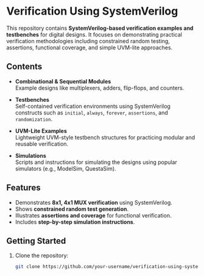 # Verification Using SystemVerilog

This repository contains **SystemVerilog-based verification examples and testbenches** for digital designs. It focuses on demonstrating practical verification methodologies including constrained random testing, assertions, functional coverage, and simple UVM-lite approaches.

## Contents

- **Combinational & Sequential Modules**  
  Example designs like multiplexers, adders, flip-flops, and counters.

- **Testbenches**  
  Self-contained verification environments using SystemVerilog constructs such as `initial`, `always`, `forever`, `assertions`, and `randomization`.

- **UVM-Lite Examples**  
  Lightweight UVM-style testbench structures for practicing modular and reusable verification.

- **Simulations**  
  Scripts and instructions for simulating the designs using popular simulators (e.g., ModelSim, QuestaSim).

## Features

- Demonstrates **8x1, 4x1 MUX verification** using SystemVerilog.
- Shows **constrained random test generation**.
- Illustrates **assertions and coverage** for functional verification.
- Includes **step-by-step simulation instructions**.

## Getting Started

1. Clone the repository:  
   ```bash
   git clone https://github.com/your-username/verification-using-system-verilog.git
